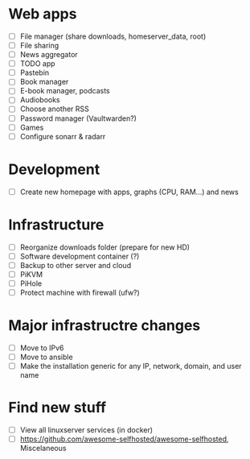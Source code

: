# Web apps

- [ ] File manager (share downloads, homeserver\_data, root)
- [ ] File sharing
- [ ] News aggregator
- [ ] TODO app
- [ ] Pastebin
- [ ] Book manager
- [ ] E-book manager, podcasts
- [ ] Audiobooks
- [ ] Choose another RSS
- [ ] Password manager (Vaultwarden?)
- [ ] Games
- [ ] Configure sonarr & radarr

# Development

- [ ] Create new homepage with apps, graphs (CPU, RAM...) and news

# Infrastructure

- [ ] Reorganize downloads folder (prepare for new HD)
- [ ] Software development container (?)
- [ ] Backup to other server and cloud
- [ ] PiKVM
- [ ] PiHole
- [ ] Protect machine with firewall (ufw?)

# Major infrastructre changes

- [ ] Move to IPv6
- [ ] Move to ansible
- [ ] Make the installation generic for any IP, network, domain, and user name

# Find new stuff

- [ ] View all linuxserver services (in docker)
- [ ] https://github.com/awesome-selfhosted/awesome-selfhosted, Miscelaneous
